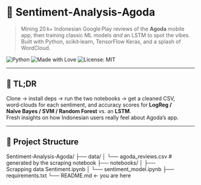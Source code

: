 # 🧳 Sentiment‑Analysis‑Agoda
> Mining 20 k+ Indonesian Google Play reviews of the **Agoda** mobile app, then training classic ML models *and* an LSTM to spot the vibes. Built with Python, scikit‑learn, TensorFlow Keras, and a splash of WordCloud.

![Python](https://img.shields.io/badge/Python-3.10-blue?logo=python)
![Made with Love](https://img.shields.io/badge/made%20with-%F0%9F%92%96-red)
![License: MIT](https://img.shields.io/badge/License-MIT-yellow.svg)

---

## 🚀 TL;DR
Clone → install deps → run the two notebooks → get a cleaned CSV, word‑clouds for each sentiment, and accuracy scores for **LogReg / Naïve Bayes / SVM / Random Forest** vs. an **LSTM**.  
Fresh insights on how Indonesian users really feel about Agoda’s app.

---

## 📂 Project Structure
Sentiment-Analysis-Agoda/
├── data/
│ └── agoda_reviews.csv # generated by the scraping notebook
├── notebooks/
│ ├── Scrapping data Sentiment.ipynb
│ └── sentiment_model.ipynb
├── requirements.txt
└── README.md ← you are here
